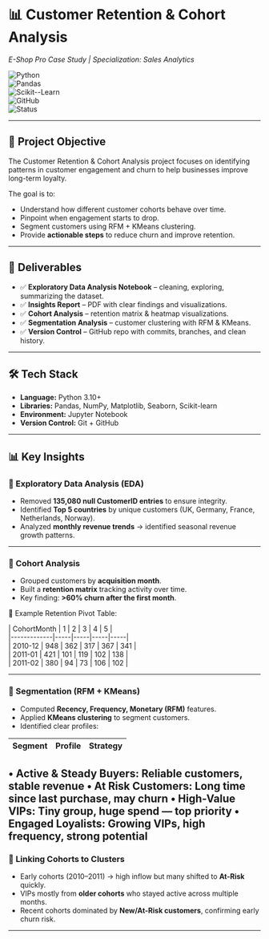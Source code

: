 # 📊 Customer Retention & Cohort Analysis  
*E-Shop Pro Case Study | Specialization: Sales Analytics*  

![Python](https://img.shields.io/badge/Python-3.10%2B-blue)  
![Pandas](https://img.shields.io/badge/Pandas-EDA-green)  
![Scikit--Learn](https://img.shields.io/badge/ML-Segmentation-orange)  
![GitHub](https://img.shields.io/badge/VersionControl-GitHub-lightgrey)  
![Status](https://img.shields.io/badge/Status-Complete-success)  

---

## 🎯 Project Objective  
The Customer Retention & Cohort Analysis project focuses on identifying patterns in customer engagement and churn to help businesses improve long-term loyalty.  

The goal is to:  
- Understand how different customer cohorts behave over time.  
- Pinpoint when engagement starts to drop.  
- Segment customers using RFM + KMeans clustering.  
- Provide **actionable steps** to reduce churn and improve retention.  

---

## 📌 Deliverables  
- ✅ **Exploratory Data Analysis Notebook** – cleaning, exploring, summarizing the dataset.  
- ✅ **Insights Report** – PDF with clear findings and visualizations.  
- ✅ **Cohort Analysis** – retention matrix & heatmap visualizations.  
- ✅ **Segmentation Analysis** – customer clustering with RFM & KMeans.  
- ✅ **Version Control** – GitHub repo with commits, branches, and clean history.  

---

## 🛠️ Tech Stack  
- **Language:** Python 3.10+  
- **Libraries:** Pandas, NumPy, Matplotlib, Seaborn, Scikit-learn  
- **Environment:** Jupyter Notebook  
- **Version Control:** Git + GitHub  

---

## 📊 Key Insights  

### 🔹 Exploratory Data Analysis (EDA)  
- Removed **135,080 null CustomerID entries** to ensure integrity.  
- Identified **Top 5 countries** by unique customers (UK, Germany, France, Netherlands, Norway).  
- Analyzed **monthly revenue trends** → identified seasonal revenue growth patterns.  

---

### 🔹 Cohort Analysis  
- Grouped customers by **acquisition month**.  
- Built a **retention matrix** tracking activity over time.  
- Key finding: **>60% churn after the first month**.  

📑 Example Retention Pivot Table:  

| CohortMonth | 1   | 2   | 3   | 4   | 5   |  
|-------------|-----|-----|-----|-----|  
| 2010-12     | 948 | 362 | 317 | 367 | 341 |  
| 2011-01     | 421 | 101 | 119 | 102 | 138 |  
| 2011-02     | 380 | 94  | 73  | 106 | 102 |  

---

### 🔹 Segmentation (RFM + KMeans)  
- Computed **Recency, Frequency, Monetary (RFM)** features.  
- Applied **KMeans clustering** to segment customers.  
- Identified clear profiles:  

| Segment            | Profile | Strategy |  
|--------------------|---------|----------|  
• Active & Steady Buyers: Reliable customers, stable revenue
• At Risk Customers: Long time since last purchase, may churn
• High-Value VIPs: Tiny group, huge spend — top priority
• Engaged Loyalists: Growing VIPs, high frequency, strong potential
---

### 🔹 Linking Cohorts to Clusters  
- Early cohorts (2010–2011) → high inflow but many shifted to **At-Risk** quickly.  
- VIPs mostly from **older cohorts** who stayed active across multiple months.  
- Recent cohorts dominated by **New/At-Risk customers**, confirming early churn risk.  

---

